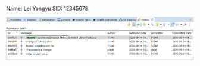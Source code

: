 Name: Lei Yongyu
SID: 12345678

![Image text](https://github.com/yleiah/comp3111-lab1-2020s/blob/master/history%20screenshot.png)